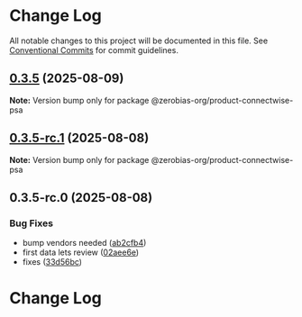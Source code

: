 # Change Log

All notable changes to this project will be documented in this file.
See [Conventional Commits](https://conventionalcommits.org) for commit guidelines.

## [0.3.5](https://github.com/zerobias-org/product/compare/@zerobias-org/product-connectwise-psa@0.3.5-rc.1...@zerobias-org/product-connectwise-psa@0.3.5) (2025-08-09)

**Note:** Version bump only for package @zerobias-org/product-connectwise-psa





## [0.3.5-rc.1](https://github.com/zerobias-org/product/compare/@zerobias-org/product-connectwise-psa@0.3.5-rc.0...@zerobias-org/product-connectwise-psa@0.3.5-rc.1) (2025-08-08)

**Note:** Version bump only for package @zerobias-org/product-connectwise-psa





## 0.3.5-rc.0 (2025-08-08)


### Bug Fixes

* bump vendors needed ([ab2cfb4](https://github.com/zerobias-org/product/commit/ab2cfb4a9cf2e3008e08b068f98011fec096c932))
* first data lets review ([02aee6e](https://github.com/zerobias-org/product/commit/02aee6e8c4f11675de7c63a00f4c8254a67a4dd7))
* fixes ([33d56bc](https://github.com/zerobias-org/product/commit/33d56bcaedf3fa5e3939a33c0fb57eda53539d05))





# Change Log
